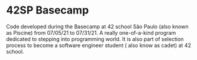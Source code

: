 # 42SP Basecamp
Code developed during the Basecamp at 42 school São Paulo (also known as Piscine) from 07/05/21 to 07/31/21. A really one-of-a-kind program dedicated to stepping into programming world. It is also part of selection process to become a software engineer student ( also know as cadet) at 42 school.

